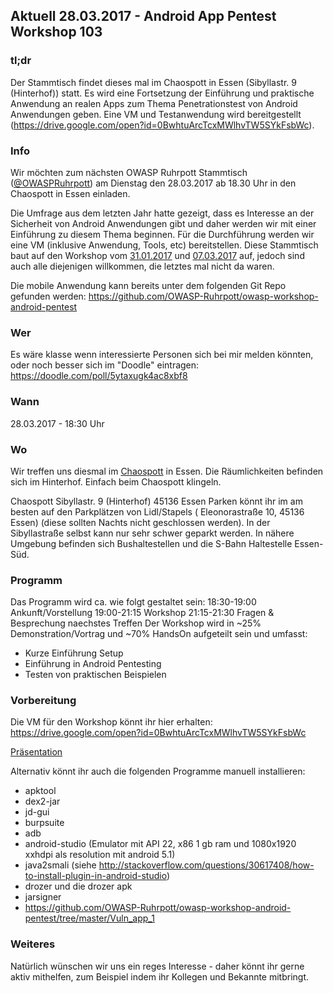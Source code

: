 ## Aktuell 28.03.2017 - Android App Pentest Workshop 103

### tl;dr

Der Stammtisch findet dieses mal im Chaospott in Essen (Sibyllastr. 9
(Hinterhof)) statt. Es wird eine Fortsetzung der Einführung und
praktische Anwendung an realen Apps zum Thema Penetrationstest von
Android Anwendungen geben. Eine VM und Testanwendung wird bereitgestellt
(https://drive.google.com/open?id=0BwhtuArcTcxMWlhvTW5SYkFsbWc).

### Info

Wir möchten zum nächsten OWASP Ruhrpott Stammtisch
([@OWASPRuhrpott](https://twitter.com/OWASPRuhrpott)) am Dienstag den
28.03.2017 ab 18.30 Uhr in den Chaospott in Essen einladen.

Die Umfrage aus dem letzten Jahr hatte gezeigt, dass es Interesse an der
Sicherheit von Android Anwendungen gibt und daher werden wir mit einer
Einführung zu diesem Thema beginnen. Für die Durchführung werden wir
eine VM (inklusive Anwendung, Tools, etc) bereitstellen. Diese
Stammtisch baut auf den Workshop vom
[31.01.2017](https://www.owasp.org/index.php/OWASP_German_Chapter_Stammtisch_Initiative/Ruhrpott/20170131)
und
[07.03.2017](https://www.owasp.org/index.php/OWASP_German_Chapter_Stammtisch_Initiative/Ruhrpott/20170307)
auf, jedoch sind auch alle diejenigen willkommen, die letztes mal nicht
da waren.

Die mobile Anwendung kann bereits unter dem folgenden Git Repo gefunden
werden:
<https://github.com/OWASP-Ruhrpott/owasp-workshop-android-pentest>

### Wer

Es wäre klasse wenn interessierte Personen sich bei mir melden könnten,
oder noch besser sich im "Doodle" eintragen:
<https://doodle.com/poll/5ytaxugk4ac8xbf8>

### Wann

28.03.2017 - 18:30 Uhr

### Wo

Wir treffen uns diesmal im [Chaospott](https://chaospott.de/) in Essen.
Die Räumlichkeiten befinden sich im Hinterhof. Einfach beim Chaospott
klingeln.

Chaospott
Sibyllastr. 9 (Hinterhof)
45136 Essen
Parken könnt ihr im am besten auf den Parkplätzen von Lidl/Stapels (
Eleonorastraße 10, 45136 Essen) (diese sollten Nachts nicht geschlossen
werden). In der Sibyllastraße selbst kann nur sehr schwer geparkt
werden. In nähere Umgebung befinden sich Bushaltestellen und die S-Bahn
Haltestelle Essen-Süd.

### **Programm**

Das Programm wird ca. wie folgt gestaltet sein:
18:30-19:00 Ankunft/Vorstellung
19:00-21:15 Workshop
21:15-21:30 Fragen & Besprechung naechstes Treffen
Der Workshop wird in \~25% Demonstration/Vortrag und \~70% HandsOn
aufgeteilt sein und umfasst:

  - Kurze Einführung Setup
  - Einführung in Android Pentesting
  - Testen von praktischen Beispielen

### Vorbereitung

Die VM für den Workshop könnt ihr hier erhalten:
<https://drive.google.com/open?id=0BwhtuArcTcxMWlhvTW5SYkFsbWc>

[Präsentation](https://www.owasp.org/images/f/f0/OWASP_Ruhrpott_-_Android_App_Pentest_Workshop_102.pdf)

Alternativ könnt ihr auch die folgenden Programme manuell installieren:

  - apktool
  - dex2-jar
  - jd-gui
  - burpsuite
  - adb
  - android-studio (Emulator mit API 22, x86 1 gb ram und 1080x1920
    xxhdpi als resolution mit android 5.1)
  - java2smali (siehe
    <http://stackoverflow.com/questions/30617408/how-to-install-plugin-in-android-studio>)
  - drozer und die drozer apk
  - jarsigner
  - <https://github.com/OWASP-Ruhrpott/owasp-workshop-android-pentest/tree/master/Vuln_app_1>

### Weiteres

Natürlich wünschen wir uns ein reges Interesse - daher könnt ihr gerne
aktiv mithelfen, zum Beispiel indem ihr Kollegen und Bekannte mitbringt.